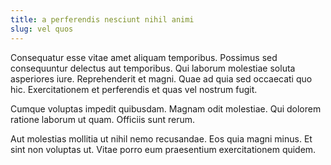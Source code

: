 ```yaml
---
title: a perferendis nesciunt nihil animi
slug: vel quos
---
```


Consequatur esse vitae amet aliquam temporibus. Possimus sed consequuntur delectus aut temporibus. Qui laborum molestiae soluta asperiores iure. Reprehenderit et magni. Quae ad quia sed occaecati quo hic. Exercitationem et perferendis et quas vel nostrum fugit.

Cumque voluptas impedit quibusdam. Magnam odit molestiae. Qui dolorem ratione laborum ut quam. Officiis sunt rerum.

Aut molestias mollitia ut nihil nemo recusandae. Eos quia magni minus. Et sint non voluptas ut. Vitae porro eum praesentium exercitationem quidem.
